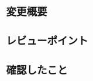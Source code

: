 # 変更概要
<!--
- 変更理由(issueの貼り付けでもOK。)
- 変更内容
の明示
-->

# レビューポイント
<!--
不安な箇所や、みてもらいたい点を明記する
-->

# 確認したこと
<!--
自分で確認したため、レビュー不要な点を書く
例えば、ローカルで単体テストしたため、動作確認が不要な旨。
-->
